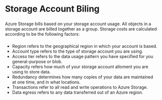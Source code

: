 # Storage Account Biling

#####

Azure Storage bills based on your storage account usage. All objects in a storage account are billed together as a group. Storage costs are calculated according to be the following factors:

#####

- Region refers to the geographical region in which your account is based.
- Account type refers to the type of storage account you are using.
- Access tier refers to the data usage pattern you have specified for you general-purpose or blob.
- Capacity refers how much of your storage account alloment you are using to store data.
- Redundancy determines how many copies of your data are maintained at one time, and in what locations.
- Transactions refer to all read and write operations to Azure Storage.
- Data egress refers to any data transferred out of an Azure region.
